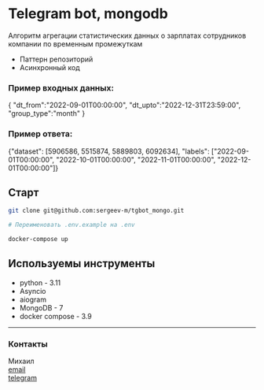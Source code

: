 # Telegram bot, mongodb

Алгоритм агрегации статистических данных о зарплатах сотрудников компании по временным промежуткам

- Паттерн репозиторий
- Асинхронный код

### Пример входных данных:
{
"dt_from":"2022-09-01T00:00:00",
"dt_upto":"2022-12-31T23:59:00",
"group_type":"month"
}

###  Пример ответа:  
{"dataset": [5906586, 5515874, 5889803, 6092634], "labels": ["2022-09-01T00:00:00", "2022-10-01T00:00:00", "2022-11-01T00:00:00", "2022-12-01T00:00:00"]}

## Старт

```bash
git clone git@github.com:sergeev-m/tgbot_mongo.git

# Переименовать .env.example на .env

docker-compose up
```

## Используемы инструменты

- python - 3.11
- Asyncio
- aiogram
- MongoDB - 7
- docker compose - 3.9

***

### Контакты

Михаил  
[email](server-15@yandex.ru)  
[telegram](https://t.me/sergeev_mikhail)
